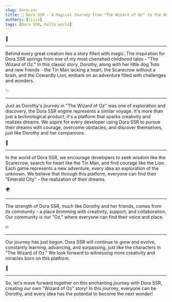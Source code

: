 ```yaml
---
slug: dora-ssr
title: 🌈 Dora SSR - A Magical Journey from "The Wizard of Oz" to the World of Gaming
authors: [lijin]
tags: [Dora SSR, hello world]
---
```


<p style={{textAlign:"center"}}>🌟</p>

----

Behind every great creation lies a story filled with magic. The inspiration for Dora SSR springs from one of my most cherished childhood tales - "The Wizard of Oz." In this classic story, Dorothy, along with her little dog Toto and new friends - the Tin Man lacking a heart, the Scarecrow without a brain, and the Cowardly Lion, embark on an adventure filled with challenges and wonders.

<p style={{textAlign:"center"}}>✨</p>

----

Just as Dorothy's journey in "The Wizard of Oz" was one of exploration and discovery, the Dora SSR engine represents a similar voyage. It's more than just a technological product; it's a platform that sparks creativity and realizes dreams. We aspire for every developer using Dora SSR to pursue their dreams with courage, overcome obstacles, and discover themselves, just like Dorothy and her companions.

<p style={{textAlign:"center"}}>🚀</p>

----

In the world of Dora SSR, we encourage developers to seek wisdom like the Scarecrow, search for heart like the Tin Man, and find courage like the Lion. Each game represents a new adventure, every idea an exploration of the unknown. We believe that through this platform, everyone can find their "Emerald City" - the realization of their dreams.

<p style={{textAlign:"center"}}>🌍</p>

----

The strength of Dora SSR, much like Dorothy and her friends, comes from its community - a place brimming with creativity, support, and collaboration. Our community is our "Oz," where everyone can find their voice and place.

<p style={{textAlign:"center"}}>🔥</p>

----

Our journey has just begun. Dora SSR will continue to grow and evolve, constantly learning, advancing, and surpassing, just like the characters in "The Wizard of Oz." We look forward to witnessing more creativity and miracles born on this platform.

<p style={{textAlign:"center"}}>🤝</p>

----

So, let's move forward together on this enchanting journey with Dora SSR, creating our own "Wizard of Oz" story! In this journey, everyone can be Dorothy, and every idea has the potential to become the next wonder!